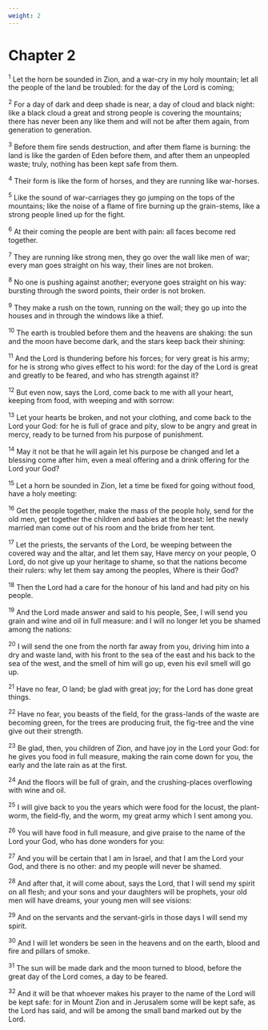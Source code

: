 ```yaml
---
weight: 2
---
```


# Chapter 2

<sup>1</sup> Let the horn be sounded in Zion, and a war-cry in my holy mountain; let all the people of the land be troubled: for the day of the Lord is coming; 

<sup>2</sup> For a day of dark and deep shade is near, a day of cloud and black night: like a black cloud a great and strong people is covering the mountains; there has never been any like them and will not be after them again, from generation to generation. 

<sup>3</sup> Before them fire sends destruction, and after them flame is burning: the land is like the garden of Eden before them, and after them an unpeopled waste; truly, nothing has been kept safe from them. 

<sup>4</sup> Their form is like the form of horses, and they are running like war-horses. 

<sup>5</sup> Like the sound of war-carriages they go jumping on the tops of the mountains; like the noise of a flame of fire burning up the grain-stems, like a strong people lined up for the fight. 

<sup>6</sup> At their coming the people are bent with pain: all faces become red together. 

<sup>7</sup> They are running like strong men, they go over the wall like men of war; every man goes straight on his way, their lines are not broken. 

<sup>8</sup> No one is pushing against another; everyone goes straight on his way: bursting through the sword points, their order is not broken. 

<sup>9</sup> They make a rush on the town, running on the wall; they go up into the houses and in through the windows like a thief. 

<sup>10</sup> The earth is troubled before them and the heavens are shaking: the sun and the moon have become dark, and the stars keep back their shining: 

<sup>11</sup> And the Lord is thundering before his forces; for very great is his army; for he is strong who gives effect to his word: for the day of the Lord is great and greatly to be feared, and who has strength against it? 

<sup>12</sup> But even now, says the Lord, come back to me with all your heart, keeping from food, with weeping and with sorrow: 

<sup>13</sup> Let your hearts be broken, and not your clothing, and come back to the Lord your God: for he is full of grace and pity, slow to be angry and great in mercy, ready to be turned from his purpose of punishment. 

<sup>14</sup> May it not be that he will again let his purpose be changed and let a blessing come after him, even a meal offering and a drink offering for the Lord your God? 

<sup>15</sup> Let a horn be sounded in Zion, let a time be fixed for going without food, have a holy meeting: 

<sup>16</sup> Get the people together, make the mass of the people holy, send for the old men, get together the children and babies at the breast: let the newly married man come out of his room and the bride from her tent. 

<sup>17</sup> Let the priests, the servants of the Lord, be weeping between the covered way and the altar, and let them say, Have mercy on your people, O Lord, do not give up your heritage to shame, so that the nations become their rulers: why let them say among the peoples, Where is their God? 

<sup>18</sup> Then the Lord had a care for the honour of his land and had pity on his people. 

<sup>19</sup> And the Lord made answer and said to his people, See, I will send you grain and wine and oil in full measure: and I will no longer let you be shamed among the nations: 

<sup>20</sup> I will send the one from the north far away from you, driving him into a dry and waste land, with his front to the sea of the east and his back to the sea of the west, and the smell of him will go up, even his evil smell will go up. 

<sup>21</sup> Have no fear, O land; be glad with great joy; for the Lord has done great things. 

<sup>22</sup> Have no fear, you beasts of the field, for the grass-lands of the waste are becoming green, for the trees are producing fruit, the fig-tree and the vine give out their strength. 

<sup>23</sup> Be glad, then, you children of Zion, and have joy in the Lord your God: for he gives you food in full measure, making the rain come down for you, the early and the late rain as at the first. 

<sup>24</sup> And the floors will be full of grain, and the crushing-places overflowing with wine and oil. 

<sup>25</sup> I will give back to you the years which were food for the locust, the plant-worm, the field-fly, and the worm, my great army which I sent among you. 

<sup>26</sup> You will have food in full measure, and give praise to the name of the Lord your God, who has done wonders for you: 

<sup>27</sup> And you will be certain that I am in Israel, and that I am the Lord your God, and there is no other: and my people will never be shamed. 

<sup>28</sup> And after that, it will come about, says the Lord, that I will send my spirit on all flesh; and your sons and your daughters will be prophets, your old men will have dreams, your young men will see visions: 

<sup>29</sup> And on the servants and the servant-girls in those days I will send my spirit. 

<sup>30</sup> And I will let wonders be seen in the heavens and on the earth, blood and fire and pillars of smoke. 

<sup>31</sup> The sun will be made dark and the moon turned to blood, before the great day of the Lord comes, a day to be feared. 

<sup>32</sup> And it will be that whoever makes his prayer to the name of the Lord will be kept safe: for in Mount Zion and in Jerusalem some will be kept safe, as the Lord has said, and will be among the small band marked out by the Lord. 


